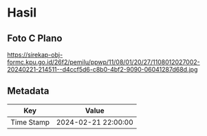 # Hasil

## Foto C Plano

https://sirekap-obj-formc.kpu.go.id/26f2/pemilu/ppwp/11/08/01/20/27/1108012027002-20240221-214511--d4ccf5d6-c8b0-4bf2-9090-06041287d68d.jpg


## Metadata

| Key        | Value               |
| ---------- | ------------------- |
| Time Stamp | 2024-02-21 22:00:00 |



